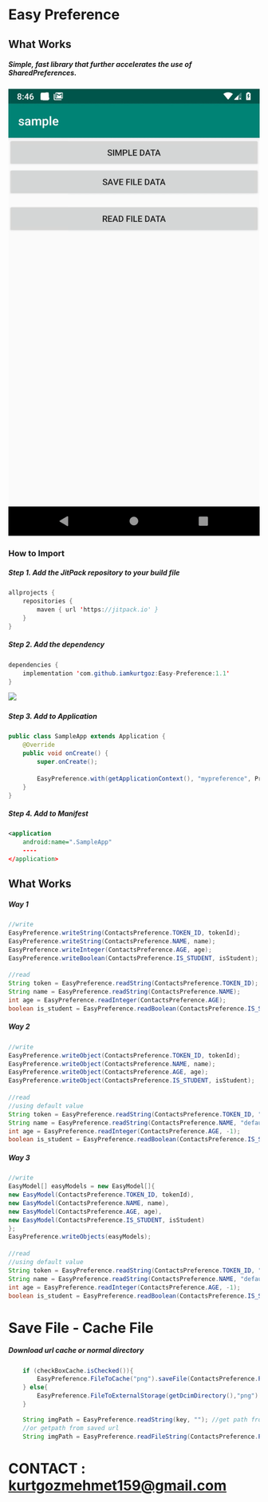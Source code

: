 # Easy Preference


## What Works

##### Simple, fast library that further accelerates the use of SharedPreferences.

![Example1](ss/easypreference.gif)

### How to Import
##### Step 1. Add the JitPack repository to your build file
```java
allprojects {
    repositories {
        maven { url 'https://jitpack.io' }
    }
}
```

##### Step 2. Add the dependency
```java
dependencies {
    implementation 'com.github.iamkurtgoz:Easy-Preference:1.1'
}
```
[![](https://jitpack.io/v/iamkurtgoz/Easy-Preference.svg)](https://jitpack.io/#iamkurtgoz/Easy-Preference)

##### Step 3. Add to Application
```java
public class SampleApp extends Application {
    @Override
    public void onCreate() {
        super.onCreate();

        EasyPreference.with(getApplicationContext(), "mypreference", PreferenceMode.MODE_PRIVATE).create();
    }
}
```
##### Step 4. Add to Manifest
```xml
<application
    android:name=".SampleApp"
    ----
</application>
```
## What Works
##### Way 1
```java
//write
EasyPreference.writeString(ContactsPreference.TOKEN_ID, tokenId);
EasyPreference.writeString(ContactsPreference.NAME, name);
EasyPreference.writeInteger(ContactsPreference.AGE, age);
EasyPreference.writeBoolean(ContactsPreference.IS_STUDENT, isStudent);

//read
String token = EasyPreference.readString(ContactsPreference.TOKEN_ID);
String name = EasyPreference.readString(ContactsPreference.NAME);
int age = EasyPreference.readInteger(ContactsPreference.AGE);
boolean is_student = EasyPreference.readBoolean(ContactsPreference.IS_STUDENT);
```

##### Way 2
```java
//write
EasyPreference.writeObject(ContactsPreference.TOKEN_ID, tokenId);
EasyPreference.writeObject(ContactsPreference.NAME, name);
EasyPreference.writeObject(ContactsPreference.AGE, age);
EasyPreference.writeObject(ContactsPreference.IS_STUDENT, isStudent);

//read
//using default value
String token = EasyPreference.readString(ContactsPreference.TOKEN_ID, "default token");
String name = EasyPreference.readString(ContactsPreference.NAME, "default name");
int age = EasyPreference.readInteger(ContactsPreference.AGE, -1);
boolean is_student = EasyPreference.readBoolean(ContactsPreference.IS_STUDENT, false);
```

##### Way 3
```java
//write
EasyModel[] easyModels = new EasyModel[]{
new EasyModel(ContactsPreference.TOKEN_ID, tokenId),
new EasyModel(ContactsPreference.NAME, name),
new EasyModel(ContactsPreference.AGE, age),
new EasyModel(ContactsPreference.IS_STUDENT, isStudent)
};
EasyPreference.writeObjects(easyModels);

//read
//using default value
String token = EasyPreference.readString(ContactsPreference.TOKEN_ID, "default token");
String name = EasyPreference.readString(ContactsPreference.NAME, "default name");
int age = EasyPreference.readInteger(ContactsPreference.AGE, -1);
boolean is_student = EasyPreference.readBoolean(ContactsPreference.IS_STUDENT, false);
```
# Save File - Cache File
##### Download url cache or normal directory

```java
    if (checkBoxCache.isChecked()){
        EasyPreference.FileToCache("png").saveFile(ContactsPreference.PICTURE_URL_1, filesCallBack);
    } else{ 
        EasyPreference.FileToExternalStorage(getDcimDirectory(),"png").saveFile(ContactsPreference.PICTURE_URL_1, filesCallBack);
    }
```

```java
    String imgPath = EasyPreference.readString(key, ""); //get path from path
    //or getpath from saved url
    String imgPath = EasyPreference.readFileString(ContactsPreference.PICTURE_URL_1, "");
```
# CONTACT : kurtgozmehmet159@gmail.com
